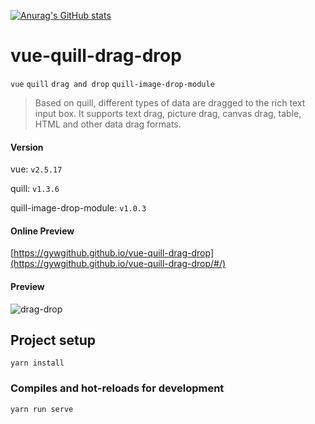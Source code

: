 [![Anurag's GitHub stats](https://github-readme-stats.vercel.app/api?username=gywgithub)](https://github.com/anuraghazra/github-readme-stats)

# vue-quill-drag-drop

`vue`  `quill` `drag and drop`  `quill-image-drop-module`

> Based on quill, different types of data are dragged to the rich text input box. It supports text drag, picture drag, canvas drag, table, HTML and other data drag formats.

#### Version

vue: `v2.5.17`

quill: `v1.3.6`

quill-image-drop-module: `v1.0.3`

#### Online Preview

[https://gywgithub.github.io/vue-quill-drag-drop](https://gywgithub.github.io/vue-quill-drag-drop/#/)

#### Preview

![drag-drop](src/assets/images/preview-quill.gif)

## Project setup

```
yarn install
```

### Compiles and hot-reloads for development
```
yarn run serve
```

